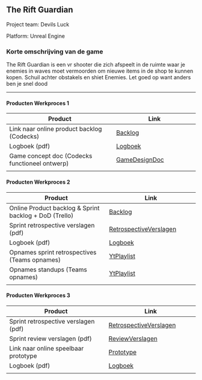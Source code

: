 ## The Rift Guardian
Project team: Devils Luck

Platform:
Unreal Engine

### Korte omschrijving van de game
The Rift Guardian is een vr shooter die zich afspeelt in de ruimte waar je enemies in waves moet vermoorden om nieuwe items in de shop te kunnen kopen. Schuil achter obstakels en shiet Enemies. Let goed op want anders ben je snel dood

---
#### Producten Werkproces 1
| Product  | Link |
| ------ |  ------ |
| Link naar online product backlog (Codecks)     | [Backlog]
| Logboek (pdf)                                  | [Logboek]
| Game concept doc (Codecks functioneel ontwerp) | [GameDesignDoc]
|<img width=500/>|<img width=300/>|
   
#### Producten Werkproces 2
| Product  | Link |
| ------ |  ------ |
| Online Product backlog & Sprint backlog + DoD (Trello)    | [Backlog]
| Sprint retrospective verslagen (pdf)                      | [RetrospectiveVerslagen]
| Logboek (pdf)                                             | [Logboek]
| Opnames sprint retrospectives (Teams opnames)             | [YtPlaylist]
| Opnames standups (Teams opnames)                          | [YtPlaylist]
|<img width=500/>|<img width=300/>|
   
#### Producten Werkproces 3
| Product  | Link |
| ------ |  ------ |
| Sprint retrospective verslagen (pdf)  | [RetrospectiveVerslagen]
| Sprint review verslagen (pdf)         | [ReviewVerslagen]
| Link naar online speelbaar prototype  | [Prototype]
| Logboek (pdf)                         | [Logboek]
|<img width=500/>|<img width=300/>|

   [Backlog]: <https://unreal-academy.codecks.io/decks>
   [Logboek]: <https://github.com/JonasDriessen0/Jonas_agp_repo/blob/master/producten/Jonas_Unreal_Logboek.pdf>
   [GameDesignDoc]: <https://unreal-academy.codecks.io/decks/148-functioneel-ontwerp>
   [RetrospectiveVerslagen]: <https://github.com/JonasDriessen0/Jonas_agp_repo/blob/master/producten/Retrospective_Verslag.pdf>
   [ReviewVerslagen]: <https://github.com/JonasDriessen0/Jonas_agp_repo/blob/master/producten/Sprint_review_verslag.pdf>
   [Prototype]: <https://www.mijnmytheprototype.nl>
   [YtPlaylist]: <https://www.youtube.com/playlist?list=PLnBx3KKOKHtALh1aE0SLvpywmG3A-yhSj>
   
